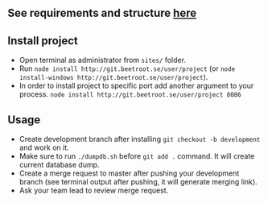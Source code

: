 <h2>See requirements and structure <a href="http://git.beetroot.se/vromanenko/barebone-local-setup" target="_blank">here</a></h2>
<h2>Install project</h2>
<ul>
    <li>Open terminal as administrator from <code>sites/</code> folder.</li>
    <li>Run <code>node install http://git.beetroot.se/user/project</code> (or <code>node install-windows http://git.beetroot.se/user/project</code>).</li>
    <li>In order to install project to specific port add another argument to your process. <code>node install http://git.beetroot.se/user/project 8086</code></li>
</ul>
<h2>Usage</h2>
<ul>
    <li>Create development branch after installing <code>git checkout -b development</code> and work on it.</li>
    <li>Make sure to run <code>./dumpdb.sh</code> before <code>git add .</code> command. It will create current database dump.</li>
    <li>Create a merge request to master after pushing your development branch (see terminal output after pushing, it will generate merging link).</li>
    <li>Ask your team lead to review merge request.</li>
</ul>